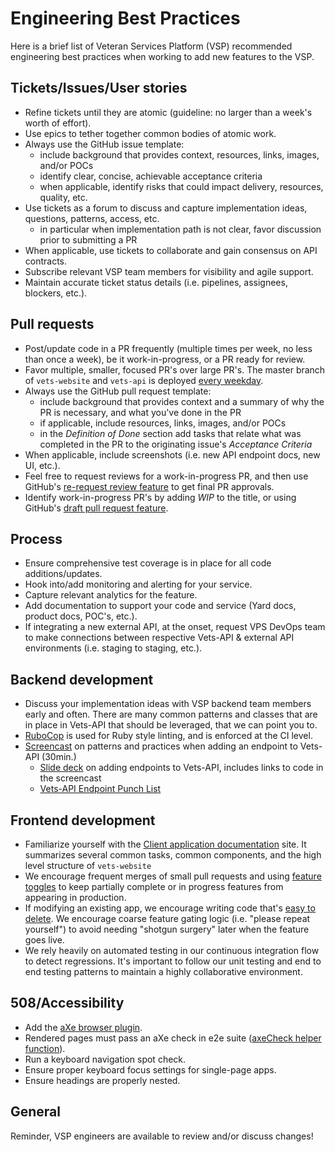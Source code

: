 # Engineering Best Practices

Here is a brief list of Veteran Services Platform \(VSP\) recommended engineering best practices when working to add new features to the VSP.

## Tickets/Issues/User stories

* Refine tickets until they are atomic \(guideline: no larger than a week's worth of effort\).
* Use epics to tether together common bodies of atomic work.
* Always use the GitHub issue template:
  * include background that provides context, resources, links, images, and/or POCs
  * identify clear, concise, achievable acceptance criteria
  * when applicable, identify risks that could impact delivery, resources, quality, etc.
* Use tickets as a forum to discuss and capture implementation ideas, questions, patterns, access, etc.
  * in particular when implementation path is not clear, favor discussion prior to submitting a PR 
* When applicable, use tickets to collaborate and gain consensus on API contracts.
* Subscribe relevant VSP team members for visibility and agile support.
* Maintain accurate ticket status details \(i.e. pipelines, assignees, blockers, etc.\).

## Pull requests

* Post/update code in a PR frequently \(multiple times per week, no less than once a week\), be it work-in-progress, or a PR ready for review.
* Favor multiple, smaller, focused PR's over large PR's. The master branch of `vets-website` and `vets-api` is deployed [every weekday](https://department-of-veterans-affairs.github.io/veteran-facing-services-tools/platform/site-structure/environments/).
* Always use the GitHub pull request template:
  * include background that provides context and a summary of why the PR is necessary, and what you've done in the PR
  * if applicable, include resources, links, images, and/or POCs
  * in the _Definition of Done_ section add tasks that relate what was completed in the PR to the originating issue's _Acceptance Criteria_
* When applicable, include screenshots \(i.e. new API endpoint docs, new UI, etc.\).
* Feel free to request reviews for a work-in-progress PR, and then use GitHub's [re-request review feature](https://github.blog/changelog/2019-02-21-re-request-review-on-a-pull-request/) to get final PR approvals.
* Identify work-in-progress PR's by adding _WIP_ to the title, or using GitHub's [draft pull request feature](https://github.blog/2019-02-14-introducing-draft-pull-requests/).

## Process

* Ensure comprehensive test coverage is in place for all code additions/updates.
* Hook into/add monitoring and alerting for your service.
* Capture relevant analytics for the feature.
* Add documentation to support your code and service \(Yard docs, product docs, POC's, etc.\).
* If integrating a new external API, at the onset, request VPS DevOps team to make connections between respective Vets-API & external API environments \(i.e. staging to staging, etc.\).

## Backend development

* Discuss your implementation ideas with VSP backend team members early and often. There are many common patterns and classes that are in place in Vets-API that should be leveraged, that we can point you to.
* [RuboCop](https://github.com/rubocop-hq/rubocop) is used for Ruby style linting, and is enforced at the CI level.
* [Screencast](https://youtu.be/u61LOvbG0ig) on patterns and practices when adding an endpoint to Vets-API \(30min.\)
  * [Slide deck](https://hackmd.io/@5i0bFuB7T4601Y0VaS90pw/r1Mn_TqYG?type=slide#/) on adding endpoints to Vets-API, includes links to code in the screencast
  * [Vets-API Endpoint Punch List](https://github.com/billfienberg/va.gov-team/tree/5839d463da035612a60148d7f90403dd12c8107e/platform/engineering/DeveloperDocs/vets-api/vets-api-endpoint-punch-list.md)

## Frontend development

* Familiarize yourself with the [Client application documentation](https://department-of-veterans-affairs.github.io/veteran-facing-services-tools/getting-started) site. It summarizes several common tasks, common components, and the high level structure of `vets-website` 
* We encourage frequent merges of small pull requests and using [feature toggles](https://department-of-veterans-affairs.github.io/veteran-facing-services-tools/platform/tools/feature-toggles/) to keep partially complete or in progress features from appearing in production. 
* If modifying an existing app, we encourage writing code that's [easy to delete](https://programmingisterrible.com/post/139222674273/write-code-that-is-easy-to-delete-not-easy-to). We encourage coarse feature gating logic \(i.e. "please repeat yourself"\) to avoid needing "shotgun surgery" later when the feature goes live. 
* We rely heavily on automated testing in our continuous integration flow to detect regressions. It's important to follow our unit testing and end to end testing patterns to maintain a highly collaborative environment. 

## 508/Accessibility

* Add the [aXe browser plugin](https://deque.com/axe).
* Rendered pages must pass an aXe check in e2e suite \([axeCheck helper function](https://github.com/department-of-veterans-affairs/vets-website/blob/master/src/platform/forms-system/test/config/helpers.js#L4)\). 
* Run a keyboard navigation spot check.
* Ensure proper keyboard focus settings for single-page apps.
* Ensure headings are properly nested.

## General

Reminder, VSP engineers are available to review and/or discuss changes!

